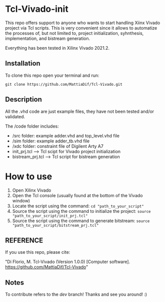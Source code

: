 # Tcl-Vivado-init

This repo offers support to anyone who wants to start handling Xiinx Vivado project via Tcl scripts. This is very convenient since it allows to automatize the processes of, but not limited to, project initialization, syhnthesis, implementation, and bistream generation. 

Everything has been tested in Xilinx Vivado 2021.2.

## Installation

To clone this repo open your terminal and run:

`git clone https://github.com/MattiaDif/Tcl-Vivado.git`

## Description

All the .vhd code are just example files, they have not been tested and/or validated.

The /code folder includes:
- /src folder: example adder.vhd and top_level.vhd file
- /sim folder: example adder_tb.vhd file
- /xdc folder: constraint file of Digilent Arty A7
- init_prj.tcl --> Tcl scipt for Vivado project initialization
- bistream_prj.tcl --> Tcl script for bistream generation

# How to use

1) Open Xilinx Vivado
2) Open the Tcl console (usually found at the bottom of the Vivado window)
3) Locate the script using the command: `cd "path_to_your_script"`
4) Source the script using the command to initialize the project: `source "path_to_your_script/init_prj.tcl"`
5) Source the script using the command to generate bitstream: `source "path_to_your_script/bitstream_prj.tcl"`


## REFERENCE
If you use this repo, please cite:

"Di Florio, M. Tcl-Vivado (Version 1.0.0) [Computer software]. https://github.com/MattiaDif/Tcl-Vivado"

## Notes
To contribute refers to the *dev* branch! Thanks and see you around! :)

